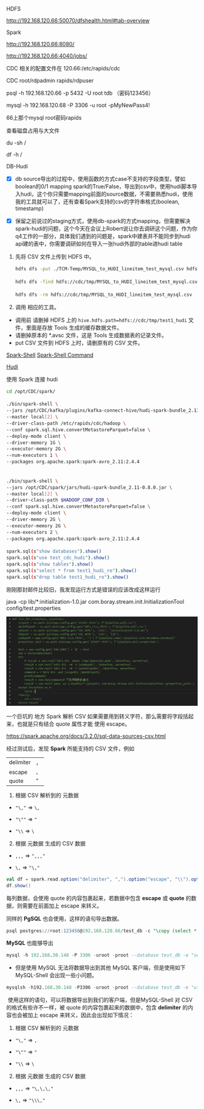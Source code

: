 HDFS

http://192.168.120.66:50070/dfshealth.html#tab-overview



Spark

http://192.168.120.66:8080/

http://192.168.120.66:4040/jobs/







CDC 相关的配置文件在 120.66:/etc/rapids/cdc

CDC root/rdpadmin   rapids/rdpuser

psql -h 192.168.120.66 -p 5432 -U root tdb （密码123456）

mysql -h 192.168.120.68 -P 3306 -u root -pMyNewPass4!

66上那个mysql root密码rapids



查看磁盘占用与大文件

du -sh /

df -h /



DB-Hudi

-   [x] db source导出的过程中，使用函数的方式case不支持的字段类型，譬如boolean的0/1 mapping spark的True/False，导出到csv中，使用hudi脚本导入hudi，这个你只需要mapping前面的source数据，不需要熟悉hudi，使用我的工具就可以了，还有查看Spark支持的csv的字符串格式(boolean, timestamp)
-   [x] 保留之前说过的staging方式，使用db-spark的方式mapping，但需要解决spark-hudi的问题，这个今天在会议上Robert说让你去调研这个问题，作为你q4工作的一部分，具体我们遇到的问题是，spark中建表并不能同步到hudi api建的表中，你需要调研如何在导入一张hudi外部的table进hudi table



1.  先将 CSV 文件上传到 HDFS 中。

    ```sh
    hdfs dfs -put ./TCM-Temp/MYSQL_to_HUDI_lineitem_test_mysql.csv hdfs://cdc/tmp/
    
    hdfs dfs -find hdfs://cdc/tmp/MYSQL_to_HUDI_lineitem_test_mysql.csv
    
    hdfs dfs -rm hdfs://cdc/tmp/MYSQL_to_HUDI_lineitem_test_mysql.csv
    ```

    

2.  调用 相应的工具。

-   调用前 请删掉 HDFS 上的 `hive.hdfs.path=hdfs://cdc/tmp/test1_hudi` 文件，里面是存放 Tools 生成的缓存数据文件。
-   请删掉原本的 *.avsc 文件，这是 Tools 生成数据表的记录文件。
-   put CSV 文件到 HDFS 上时，请删原有的 CSV 文件。





[Spark-Shell](https://spark.apache.org/docs/latest/quick-start.html)   [Spark-Shell Command](https://spark.apache.org/docs/3.2.0/submitting-applications.html)

[Hudi](https://hudi.apache.org/docs/quick-start-guide/)

使用 Spark 连接 hudi

```sh
cd /opt/CDC/spark/

./bin/spark-shell \
--jars /opt/CDC/kafka/plugins/kafka-connect-hive/hudi-spark-bundle_2.11-0.8.0.jar \
--master local[2] \
--driver-class-path /etc/rapids/cdc/hadoop \
--conf spark.sql.hive.convertMetastoreParquet=false \
--deploy-mode client \
--driver-memory 1G \
--executor-memory 2G \
--num-executors 1 \
--packages org.apache.spark:spark-avro_2.11:2.4.4


./bin/spark-shell \
--jars /opt/CDC/spark/jars/hudi-spark-bundle_2.11-0.8.0.jar \
--master local[2] \
--driver-class-path $HADOOP_CONF_DIR \
--conf spark.sql.hive.convertMetastoreParquet=false \
--deploy-mode client \
--driver-memory 2G \
--executor-memory 2G \
--num-executors 2 \
--packages org.apache.spark:spark-avro_2.11:2.4.4

spark.sql(s"show databases").show()
spark.sql(s"use test_cdc_hudi").show()
spark.sql(s"show tables").show()
spark.sql(s"select * from test1_hudi_ro").show()
spark.sql(s"drop table test1_hudi_ro").show()
```






刚刚那封邮件比较旧，我发现运行方式是错误的应该改成这样运行

 java -cp lib/*:initialization-1.0.jar com.boray.stream.init.InitializationTool config/test.properties

![237691534126881416](Imgs-DB-Hudi/237691534126881416.png)





一个巨坑的 地方 Spark 解析 CSV 如果需要用到转义字符，那么需要将字段括起来，也就是只有结合 quote 属性才能 使用 escape。

https://spark.apache.org/docs/3.2.0/sql-data-sources-csv.html

经过测试后，发现 **Spark** 所能支持的 CSV 文件，例如

|           |      |
| --------- | ---- |
| delimiter | ，   |
| escape    | 、   |
| quote     | ”    |

1.  根据 CSV 解析到的 元数据

-   `"\,"` => `\,`

-   `"\""` => `"`

-   `"\\` => `\`

2.  根据 元数据 生成的 CSV 数据

-   `,,,` => `",,,"`

-   `\,` => `"\,"`


```scala
val df = spark.read.option("delimiter", ",").option("escape", "\\").option("quote", "\"").csv(path)
df.show()
```

每列数据，会使用 quote 的内容包裹起来，若数据中包含 **escape** 或 **quote** 的数据，则需要在前面加上 escape 来转义。

同样的 **PgSQL** 也会使用，这样的语句导出数据。

```sql
psql postgres://root:123456@192.168.120.66/test_db -c "\copy (select * from demo) to './demo_pgsql.csv' with DELIMITER ',' csv quote '\"' escape '\\' force quote *;"
```

**MySQL** 也能够导出

```sql
mysql -h 192.168.30.148 -P 3306 -uroot -proot --database test_db -e "select * from demo into outfile '/usr/local/download/demo_mysql.csv' fields terminated by ',' optionally enclosed by '\"' lines terminated by '\n'";
```





-   但是使用 MySQL 无法将数据导出到其他 MySQL 客户端，但是使用如下 MySQL-Shell 会出现一些小问题。

```sql
mysqlsh -h192.168.30.148 -P3306 -uroot -proot --database test_db -e "util.exportTable('demo','./demo_mysql.csv',{linesTerminatedBy:'\n',fieldsTerminatedBy:',',fieldsOptionallyEnclosed:true,fieldsEnclosedBy:'\"',fieldsEscapedBy:'\\\'})"
```

​    使用这样的语句，可以将数据导出到我们的客户端，但是MySQL-Shell 对 CSV 的格式有些许不一样，被 quote 的内容包裹起来的数据中，包含 **delimiter** 的内容也会被加上 escape 来转义，因此会出现如下情况：

1.  根据 CSV 解析到的 元数据

-   `"\,"` => `,`

-   `"\""` => `"`

-   `"\\` => `\`

2.  根据 元数据 生成的 CSV 数据

-   `,,,` => `"\,\,\,"`

-   `\,` => `"\\\,"`








